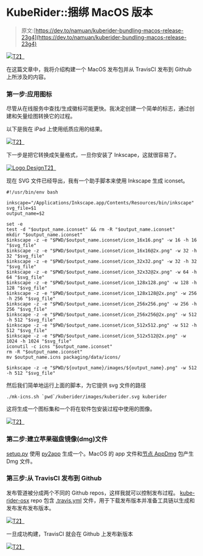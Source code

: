 # KubeRider::捆绑 MacOS 版本

> 原文:[https://dev.to/namuan/kuberider-bundling-macos-release-23g4](https://dev.to/namuan/kuberider-bundling-macos-release-23g4)

[![](../Images/a0f6ee8549122b85218befd0c4a8a93b.png)T2】](https://res.cloudinary.com/practicaldev/image/fetch/s--A2rKUqaa--/c_limit%2Cf_auto%2Cfl_progressive%2Cq_auto%2Cw_880/https://deskriders.dev/media/posts/4/kuberider_github_releases.png)

在这篇文章中，我将介绍构建一个 MacOS 发布包并从 TravisCI 发布到 Github 上所涉及的内容。

### [](#step-1-application-icon)第一步:应用图标

尽管从在线服务中查找/生成徽标可能更快。我决定创建一个简单的标志，通过创建和矢量绘图转换它的过程。

以下是我在 iPad 上使用纸质应用的结果。

[![](../Images/08c8793621974bae18364c944fbf108b.png)T2】](https://res.cloudinary.com/practicaldev/image/fetch/s--BhDmuLuB--/c_limit%2Cf_auto%2Cfl_progressive%2Cq_auto%2Cw_880/https://deskriders.dev/media/posts/4/kuberider_logo_image.png)

下一步是把它转换成矢量格式，一旦你安装了 Inkscape，这就很容易了。

[![Logo Design](../Images/4648fc11bddda0e0077c19ce84c8c5b9.png)T2】](https://www.youtube.com/watch?v=5zgugMUlz58)

现在 SVG 文件已经导出，我有一个助手脚本来使用 Inkscape 生成 iconset。

```
#!/usr/bin/env bash

inkscape="/Applications/Inkscape.app/Contents/Resources/bin/inkscape"
svg_file=$1
output_name=$2

set -e
test -d "$output_name.iconset" && rm -R "$output_name.iconset"
mkdir "$output_name.iconset"
$inkscape -z -e "$PWD/$output_name.iconset/icon_16x16.png" -w 16 -h 16 "$svg_file"
$inkscape -z -e "$PWD/$output_name.iconset/icon_16x16@2x.png" -w 32 -h 32 "$svg_file"
$inkscape -z -e "$PWD/$output_name.iconset/icon_32x32.png" -w 32 -h 32 "$svg_file"
$inkscape -z -e "$PWD/$output_name.iconset/icon_32x32@2x.png" -w 64 -h 64 "$svg_file"
$inkscape -z -e "$PWD/$output_name.iconset/icon_128x128.png" -w 128 -h 128 "$svg_file"
$inkscape -z -e "$PWD/$output_name.iconset/icon_128x128@2x.png" -w 256 -h 256 "$svg_file"
$inkscape -z -e "$PWD/$output_name.iconset/icon_256x256.png" -w 256 -h 256 "$svg_file"
$inkscape -z -e "$PWD/$output_name.iconset/icon_256x256@2x.png" -w 512 -h 512 "$svg_file"
$inkscape -z -e "$PWD/$output_name.iconset/icon_512x512.png" -w 512 -h 512 "$svg_file"
$inkscape -z -e "$PWD/$output_name.iconset/icon_512x512@2x.png" -w 1024 -h 1024 "$svg_file"
iconutil -c icns "$output_name.iconset"
rm -R "$output_name.iconset"
mv $output_name.icns packaging/data/icons/

$inkscape -z -e "$PWD/${output_name}/images/${output_name}.png" -w 512 -h 512 "$svg_file" 
```

然后我们简单地运行上面的脚本，为它提供 svg 文件的路径

```
./mk-icns.sh `pwd`/kuberider/images/kuberider.svg kuberider 
```

这将生成一个图标集和一个将在软件包安装过程中使用的图像。

[![](../Images/21a6466f2c467fe19d1e1f787c159f35.png)T2】](https://res.cloudinary.com/practicaldev/image/fetch/s--2nEksLO_--/c_limit%2Cf_auto%2Cfl_progressive%2Cq_auto%2Cw_880/https://deskriders.dev/media/posts/4/kr_iconset_image.png)

### [](#step-2-building-an-apple-disk-image-dmg-file)第二步:建立苹果磁盘镜像(dmg)文件

[setup.py](https://github.com/namuan/kube-rider/blob/master/setup.py) 使用 [py2app](https://py2app.readthedocs.io/en/latest/) 生成一个。MacOS 的 app 文件和[节点 AppDmg](https://github.com/LinusU/node-appdmg) 包产生 Dmg 文件。

### [](#step-3-publishing-from-travisci-to-github)第三步:从 TravisCI 发布到 Github

发布管道被分成两个不同的 Github repos，这样我就可以控制发布过程。 [kube-rider-osx](https://github.com/namuan/kube-rider-osx) repo 包含 [.travis.yml](https://github.com/namuan/kube-rider-osx/blob/master/.travis.yml) 文件，用于下载发布版本并准备工具链以生成和发布发布发布版本。

[![](../Images/a0f6ee8549122b85218befd0c4a8a93b.png)T2】](https://res.cloudinary.com/practicaldev/image/fetch/s--A2rKUqaa--/c_limit%2Cf_auto%2Cfl_progressive%2Cq_auto%2Cw_880/https://deskriders.dev/media/posts/4/kuberider_github_releases.png)

一旦成功构建，TravisCI 就会在 Github 上发布新版本

[![](../Images/584eaf4febcfc71c7b562e320f00cad3.png)T2】](https://res.cloudinary.com/practicaldev/image/fetch/s--HQlBhKUx--/c_limit%2Cf_auto%2Cfl_progressive%2Cq_auto%2Cw_880/https://deskriders.dev/media/posts/4/travisci_release_publish.png)